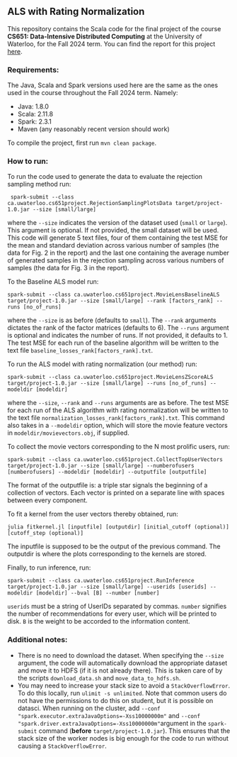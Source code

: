 ## ALS with Rating Normalization
This repository contains the Scala code for the final project of the course **CS651: Data-Intensive Distributed Computing** 
at the University of Waterloo, for the Fall 2024 term. You can find the report for this project [here](https://github.com/giorgosgiapis/NormalizedALS/blob/main/report.pdf).


### Requirements:
The Java, Scala and Spark versions used here are the same as the ones 
used in the course throughout the Fall 2024 term. Namely:
- Java: 1.8.0
- Scala: 2.11.8
- Spark: 2.3.1
- Maven (any reasonably recent version should work)

To compile the project, first run `mvn clean package`.

### How to run:
To run the code used to generate the data to evaluate the rejection sampling method 
run:
```
 spark-submit --class ca.uwaterloo.cs651project.RejectionSamplingPlotsData target/project-1.0.jar --size [small/large]
```
where the `--size` indicates the version of the dataset used (`small` or `large`). This argument is optional. If not provided, 
the small dataset will be used.
This code will generate 5 text files, four of them containing the test MSE for the mean and standard deviation across various number of 
samples (the data for Fig. 2 in the report) and the last one containing the average number of generated samples in the rejection sampling 
across various numbers of samples (the data for Fig. 3 in the report).

To the Baseline ALS model run:
```
spark-submit --class ca.uwaterloo.cs651project.MovieLensBaselineALS target/project-1.0.jar --size [small/large] --rank [factors_rank] --runs [no_of_runs]
```
where the `--size` is as before  (defaults to `small`). The `--rank` arguments dictates the rank of the factor matrices (defaults to 6).
The `--runs` argument is optional and indicates the number of runs. If not provided, it defaults to 1. The test MSE for 
each run of the baseline algorithm will be written to the text file `baseline_losses_rank[factors_rank].txt`.

To run the ALS model with rating normalization (our method) run:
```
spark-submit --class ca.uwaterloo.cs651project.MovieLensZScoreALS target/project-1.0.jar --size [small/large] --runs [no_of_runs] --modeldir [modeldir]
```
where the `--size`, `--rank` and `--runs` arguments are as before. The test MSE for each run of the ALS algorithm with rating normalization 
will be written to the text file `normalization_losses_rank[factors_rank].txt`. This command also takes in a `--modeldir` option, which will store the movie feature vectors in `modeldir/movievectors.obj`, 
if supplied. 

To collect the movie vectors corresponding to the N most prolific users, run:
```
spark-submit --class ca.uwaterloo.cs651project.CollectTopUserVectors target/project-1.0.jar --size [small/large] --numberofusers [numberofusers] --modeldir [modeldir] --outputfile [outputfile]
```
The format of the outputfile is: a triple star signals the beginning of a collection of vectors. Each vector is printed on a separate line with spaces between every component.

To fit a kernel from the user vectors thereby obtained, run:
```
julia fitkernel.jl [inputfile] [outputdir] [initial_cutoff (optional)] [cutoff_step (optional)]
```
The inputfile is supposed to be the output of the previous command. The outputdir is where the plots corresponding to the kernels are stored.

Finally, to run inference, run:
```
spark-submit --class ca.uwaterloo.cs651project.RunInference target/project-1.0.jar --size [small/large] --userids [userids] --modeldir [modeldir] --bval [B] --number [number]
```
`userids` must be a string of UserIDs separated by commas. `number` signifies the number of recommendations for every user, which will be printed to disk. `B` is the weight to be accorded to the 
information content.


### Additional notes:
- There is no need to download the dataset. When specifying the `--size` argument, the code will automatically download the 
appropriate dataset and move it to HDFS (if it is not already there). This is taken care of by the scripts 
`download_data.sh` and `move_data_to_hdfs.sh`.
- You may need to increase your stack size to avoid a `StackOverflowError`. To do this locally, run
`ulimit -s unlimited`. Note that common users do not have the permissions to do this on student, but it is possible on datasci. When running on the cluster, add `--conf "spark.executor.extraJavaOptions=-Xss10000000m"` and `--conf "spark.driver.extraJavaOptions=-Xss10000000m"`argument 
in the `spark-submit` command (**before** `target/project-1.0.jar`). This ensures that the stack size of the worker nodes 
is big enough for the code to run without causing a `StackOverflowError`.


